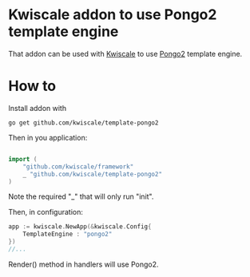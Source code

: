 # Kwiscale addon to use Pongo2 template engine

That addon can be used with [Kwiscale](https://github.com/kwiscale/framework) to use [Pongo2](https://github.com/flosch/pongo2) template engine.

# How to

Install addon with

```
go get github.com/kwiscale/template-pongo2
```

Then in you application:

```go

import (
    "github.com/kwiscale/framework"
    _ "github.com/kwiscale/template-pongo2"
)

```

Note the required "_" that will only run "init".

Then, in configuration:

```go
app := kwiscale.NewApp(&kwiscale.Config{
    TemplateEngine : "pongo2"
})
//...
``` 

Render() method in handlers will use Pongo2.
